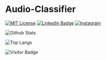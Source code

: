 # Audio-Classifier

[![MIT License][license-shield]][license-url]
[![Linkedin Badge](https://img.shields.io/badge/-theadarshsrivastava-blue?style=flat-square&logo=Linkedin&logoColor=white&link=www.linkedin.com/in/theadarshsrivastava)](www.linkedin.com/in/theadarshsrivastava)
[![Instagram](https://img.shields.io/badge/-the_adarsh6700-red?style=flat-square&logo=instagram&logoColor=white&link=https://www.instagram.com/the_adarsh6700/)](https://www.instagram.com/the_adarsh6700/)

[license-shield]: https://img.shields.io/github/license/othneildrew/Best-README-Template.svg?style=for-the-badge
[license-url]: https://github.com/theAdarshSrivastava/Audio-Classifier/blob/main/LICENSE

![Github Stats](https://github-readme-stats.vercel.app/api?username=theAdarshSrivastava&count_private=true&show_icons=true&include_all_commits=true)

![Top Langs](https://github-readme-stats.vercel.app/api/top-langs/?username=theAdarshSrivastava&hide=TeX&layout=compact)

![Visitor Badge](https://visitor-badge.laobi.icu/badge?page_id=theAdarshSrivastava.theAdarshSrivastava)
